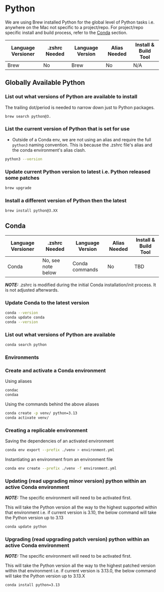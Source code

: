 # Python

We are using Brew installed Python for the global level of Python tasks i.e. anywhere on the Mac not specific to a project/repo. For project/repo specific install and build process, refer to the [Conda](#conda) section.

| Language Versioner | .zshrc Needed | Language Version | Alias Needed | Install & Build Tool |
| ------------------ | ------------- | ---------------- | ------------ | -------------------- |
| Brew               | No            | Brew             | No           | N/A                  |

## Globally Available Python

### List out what versions of Python are available to install

The trailing dot/period is needed to narrow down just to Python packages.

```bash
brew search python@3.
```

### List the current version of Python that is set for use

- Outside of a Conda env, we are not using an alias and require the full `python3` naming convention. This is because the .zshrc file's alias and the conda environment's alias clash.

```bash
python3 --version
```

### Update current Python version to latest i.e. Python released some patches

```bash
brew upgrade
```

### Install a different version of Python then the latest

```bash
brew install python@3.XX
```

## Conda

| Language Versioner | .zshrc Needed      | Language Version | Alias Needed | Install & Build Tool |
| ------------------ | ------------------ | ---------------- | ------------ | -------------------- |
| Conda              | No, see note below | Conda commands   | No           | TBD                  |

**_NOTE:_** .zshrc is modified during the initial Conda installation/init process. It is not adjusted afterwards.

### Update Conda to the latest version

```bash
conda --version
conda update conda
conda --version
```

### List out what versions of Python are available

```bash
conda search python
```

### Environments

### Create and activate a Conda environment

Using aliases

```bash
condac
condaa
```

Using the commands behind the above aliases

```bash
conda create -p venv/ python=3.13
conda activate venv/
```

### Creating a replicable environment

Saving the dependencies of an activated environment

```bash
conda env export --prefix ./venv > environment.yml
```

Instantiating an environment from an environment file

```bash
conda env create --prefix ./venv -f environment.yml
```

### Updating (read upgrading minor version) python within an active Conda environment

**_NOTE:_** The specific environment will need to be activated first.

This will take the Python version all the way to the highest supported within that environment i.e. if current version is 3.10, the below command will take the Python version up to 3.13

```bash
conda update python
```

### Upgrading (read upgrading patch version) python within an active Conda environment

**_NOTE:_** The specific environment will need to be activated first.

This will take the Python version all the way to the highest patched version within that environment i.e. if current version is 3.13.0, the below command will take the Python version up to 3.13.X

```bash
conda install python=3.13
```
